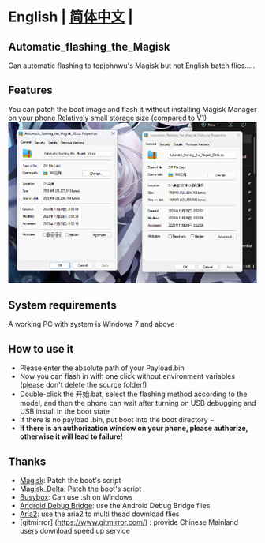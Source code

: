 # **English** | [简体中文](README_CN.md) |

## Automatic_flashing_the_Magisk

 Can automatic flashing to topjohnwu's Magisk 
 but not English batch flies.....

## Features

 You can patch the boot image and flash it without installing Magisk Manager on your phone
 Relatively small storage size (compared to V1)
 ![storage](大小.png)

## System requirements

 A working PC with system is Windows 7 and above

## How to use it 

- Please enter the absolute path of your Payload.bin
- Now you can flash in with one click without environment variables (please don't delete the source folder!)
- Double-click the 开始.bat, select the flashing method according to the model, and then the phone can wait after turning on USB debugging and USB install in the boot state
- If there is no payload .bin, put boot into the boot directory ~
- **If there is an authorization window on your phone, please authorize, otherwise it will lead to failure!**

## Thanks

- [Magisk](https://github.com/topjohnwu/Magisk): Patch the boot's script
- [Magisk_Delta](https://github.com/HuskyDG/magisk-files): Patch the boot's script
- [Busybox](https://github.com/rmyorston/busybox-w32): Can use .sh on Windows
- [Android Debug Bridge](https://source.android.google.cn/docs/setup/build/adb?hl=zh-cn#download-adb): use the Android Debug Bridge flies
- [Aria2](https://github.com/aria2/aria2): use the aria2 to multi thead download flies
- [gitmirror] (https://www.gitmirror.com/) : provide Chinese Mainland users download speed up service